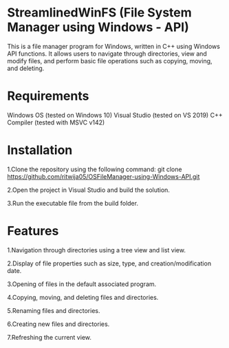 # StreamlinedWinFS (File System Manager using Windows - API)

This is a file manager program for Windows, written in C++ using Windows API functions. 
It allows users to navigate through directories, view and modify files, and perform basic file operations such as copying, moving, and deleting.

# Requirements
Windows OS (tested on Windows 10)
Visual Studio (tested on VS 2019)
C++ Compiler (tested with MSVC v142)

# Installation

1.Clone the repository using the following command:
git clone https://github.com/ritwija05/OSFileManager-using-Windows-API.git

2.Open the project in Visual Studio and build the solution.

3.Run the executable file from the build folder.

# Features 

1.Navigation through directories using a tree view and list view.

2.Display of file properties such as size, type, and creation/modification date.

3.Opening of files in the default associated program.

4.Copying, moving, and deleting files and directories.

5.Renaming files and directories.

6.Creating new files and directories.

7.Refreshing the current view.
